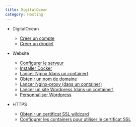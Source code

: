 ```yaml
---
title: DigitalOcean
category: Hosting
---
```


* DigitalOcean
  * [Créer un compte](digitalocean-account.md)
  * [Créer un droplet](digitalocean-droplet.md)

* Website
  * [Configurer le serveur](host-init.md)
  * [Installer Docker](host-docker.md)
  * [Lancer Nginx (dans un container)](host-nginx.md)
  * [Obtenir un nom de domaine](host-domain.md)
  * [Lancer Nginx-proxy (dans un container)](host-nginx-proxy.md)
  * [Lancer un site Wordpress (dans un container)](host-wordpress.md)
  * [Personnaliser Wordpress](host-wordpress2.md)

* HTTPS
  * [Obtenir un certificat SSL wildcard](digitalocean-letsencrypt.md)
  * [Configurer les containers pour utiliser le certificat SSL](host-ssl.md)